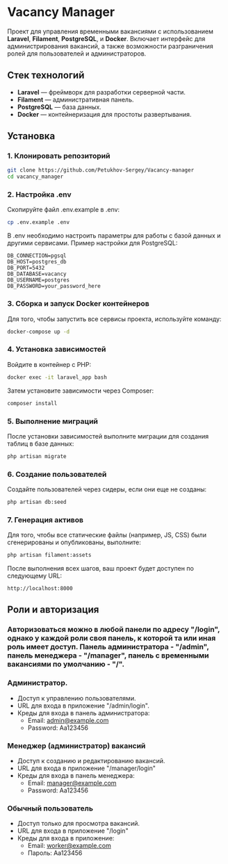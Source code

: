 # Vacancy Manager

Проект для управления временными вакансиями с использованием **Laravel**, **Filament**, **PostgreSQL**, и **Docker**. Включает интерфейс для администрирования вакансий, а также возможности разграничения ролей для пользователей и администраторов.

## Стек технологий

- **Laravel** — фреймворк для разработки серверной части.
- **Filament** — административная панель.
- **PostgreSQL** — база данных.
- **Docker** — контейнеризация для простоты развертывания.

## Установка

### 1. Клонировать репозиторий

```bash
git clone https://github.com/Petukhov-Sergey/Vacancy-manager
cd vacancy_manager
```
### 2. Настройка .env
Скопируйте файл .env.example в .env:
```bash
cp .env.example .env
```
В .env необходимо настроить параметры для работы с базой данных и другими сервисами. Пример настройки для PostgreSQL:
```
DB_CONNECTION=pgsql
DB_HOST=postgres_db
DB_PORT=5432
DB_DATABASE=vacancy
DB_USERNAME=postgres
DB_PASSWORD=your_password_here
```
### 3. Сборка и запуск Docker контейнеров
Для того, чтобы запустить все сервисы проекта, используйте команду:
```bash
docker-compose up -d
```
### 4. Установка зависимостей
Войдите в контейнер с PHP:
```bash
docker exec -it laravel_app bash
```
Затем установите зависимости через Composer:
```bash
composer install
```
### 5. Выполнение миграций
После установки зависимостей выполните миграции для создания таблиц в базе данных:
```bash
php artisan migrate
```
### 6. Создание пользователей
Создайте пользователей через сидеры, если они еще не созданы:
```bash
php artisan db:seed
```
### 7. Генерация активов
Для того, чтобы все статические файлы (например, JS, CSS) были сгенерированы и опубликованы, выполните:
```bash
php artisan filament:assets
```
После выполнения всех шагов, ваш проект будет доступен по следующему URL:
```
http://localhost:8000
```

## Роли и авторизация
### Авторизоваться можно в любой панели по адресу "/login", однако у каждой роли своя панель, к которой та или иная роль имеет доступ. Панель администратора - "/admin", панель менеджера - "/manager", панель с временными вакансиями по умолчанию - "/".
### Администратор.
* Доступ к управлению пользователями.
* URL для входа в приложение "/admin/login". 
* Креды для входа в панель администратора:
  * Email: admin@example.com
  * Password: Aa123456
### Менеджер (администратор) вакансий
* Доступ к созданию и редактированию вакансий.
* URL для входа в приложение "/manager/login"
* Креды для входа в панель менеджера:
  * Email: manager@example.com
  * Password: Aa123456
### Обычный пользователь
* Доступ только для просмотра вакансий.
* URL для входа в приложение "/login"
* Креды для входа в приложение:
  * Email: worker@example.com
  * Пароль: Aa123456
